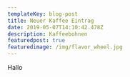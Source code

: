 ```yaml
---
templateKey: blog-post
title: Neuer Kaffee Eintrag
date: 2019-05-07T14:10:42.478Z
description: Kaffeebohnen
featuredpost: true
featuredimage: /img/flavor_wheel.jpg
---
```

Hallo
